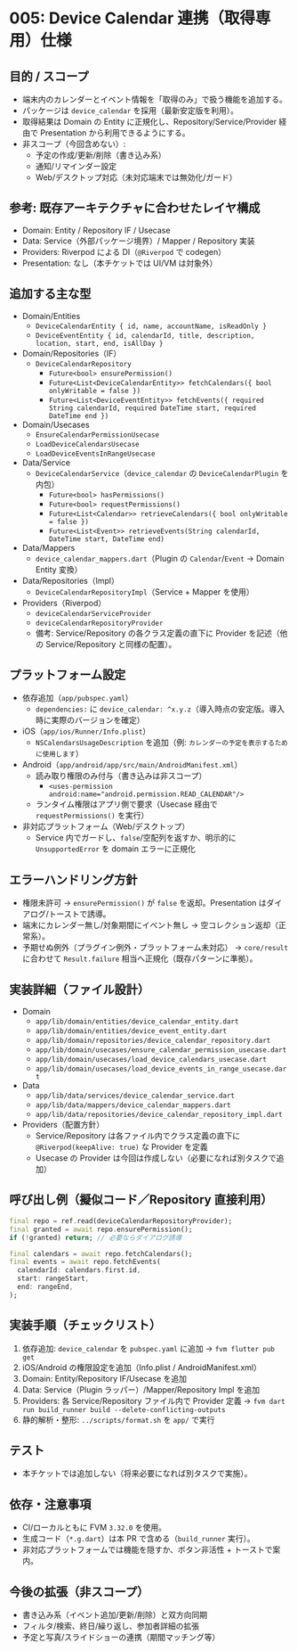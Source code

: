 # 005: Device Calendar 連携（取得専用）仕様

## 目的 / スコープ
- 端末内のカレンダーとイベント情報を「取得のみ」で扱う機能を追加する。
- パッケージは `device_calendar` を採用（最新安定版を利用）。
- 取得結果は Domain の Entity に正規化し、Repository/Service/Provider 経由で Presentation から利用できるようにする。
- 非スコープ（今回含めない）:
  - 予定の作成/更新/削除（書き込み系）
  - 通知/リマインダー設定
  - Web/デスクトップ対応（未対応端末では無効化/ガード）

## 参考: 既存アーキテクチャに合わせたレイヤ構成
- Domain: Entity / Repository IF / Usecase
- Data: Service（外部パッケージ境界）/ Mapper / Repository 実装
- Providers: Riverpod による DI（`@Riverpod` で codegen）
- Presentation: なし（本チケットでは UI/VM は対象外）

## 追加する主な型
- Domain/Entities
  - `DeviceCalendarEntity { id, name, accountName, isReadOnly }`
  - `DeviceEventEntity { id, calendarId, title, description, location, start, end, isAllDay }`
- Domain/Repositories（IF）
  - `DeviceCalendarRepository`
    - `Future<bool> ensurePermission()`
    - `Future<List<DeviceCalendarEntity>> fetchCalendars({ bool onlyWritable = false })`
    - `Future<List<DeviceEventEntity>> fetchEvents({ required String calendarId, required DateTime start, required DateTime end })`
- Domain/Usecases
  - `EnsureCalendarPermissionUsecase`
  - `LoadDeviceCalendarsUsecase`
  - `LoadDeviceEventsInRangeUsecase`
- Data/Service
  - `DeviceCalendarService`（`device_calendar` の `DeviceCalendarPlugin` を内包）
    - `Future<bool> hasPermissions()`
    - `Future<bool> requestPermissions()`
    - `Future<List<Calendar>> retrieveCalendars({ bool onlyWritable = false })`
    - `Future<List<Event>> retrieveEvents(String calendarId, DateTime start, DateTime end)`
- Data/Mappers
  - `device_calendar_mappers.dart`（Plugin の `Calendar`/`Event` → Domain Entity 変換）
- Data/Repositories（Impl）
  - `DeviceCalendarRepositoryImpl`（Service + Mapper を使用）
- Providers（Riverpod）
  - `deviceCalendarServiceProvider`
  - `deviceCalendarRepositoryProvider`
  - 備考: Service/Repository の各クラス定義の直下に Provider を記述（他の Service/Repository と同様の配置）。

## プラットフォーム設定
- 依存追加（`app/pubspec.yaml`）
  - `dependencies:` に `device_calendar: ^x.y.z`（導入時点の安定版。導入時に実際のバージョンを確定）
- iOS（`app/ios/Runner/Info.plist`）
  - `NSCalendarsUsageDescription` を追加（例: `カレンダーの予定を表示するために使用します`）
- Android（`app/android/app/src/main/AndroidManifest.xml`）
  - 読み取り権限のみ付与（書き込みは非スコープ）
    - `<uses-permission android:name="android.permission.READ_CALENDAR"/>`
  - ランタイム権限はアプリ側で要求（Usecase 経由で `requestPermissions()` を実行）
- 非対応プラットフォーム（Web/デスクトップ）
  - Service 内でガードし、`false`/空配列を返すか、明示的に `UnsupportedError` を domain エラーに正規化

## エラーハンドリング方針
- 権限未許可 → `ensurePermission()` が `false` を返却。Presentation はダイアログ/トーストで誘導。
- 端末にカレンダー無し/対象期間にイベント無し → 空コレクション返却（正常系）。
- 予期せぬ例外（プラグイン例外・プラットフォーム未対応） → `core/result` に合わせて `Result.failure` 相当へ正規化（既存パターンに準拠）。

## 実装詳細（ファイル設計）
- Domain
  - `app/lib/domain/entities/device_calendar_entity.dart`
  - `app/lib/domain/entities/device_event_entity.dart`
  - `app/lib/domain/repositories/device_calendar_repository.dart`
  - `app/lib/domain/usecases/ensure_calendar_permission_usecase.dart`
  - `app/lib/domain/usecases/load_device_calendars_usecase.dart`
  - `app/lib/domain/usecases/load_device_events_in_range_usecase.dart`
- Data
  - `app/lib/data/services/device_calendar_service.dart`
  - `app/lib/data/mappers/device_calendar_mappers.dart`
  - `app/lib/data/repositories/device_calendar_repository_impl.dart`
- Providers（配置方針）
  - Service/Repository は各ファイル内でクラス定義の直下に `@Riverpod(keepAlive: true)` な Provider を定義
  - Usecase の Provider は今回は作成しない（必要になれば別タスクで追加）

<!-- Presentation は今回スコープ外のため定義しない -->

## 呼び出し例（擬似コード／Repository 直接利用）
```dart
final repo = ref.read(deviceCalendarRepositoryProvider);
final granted = await repo.ensurePermission();
if (!granted) return; // 必要ならダイアログ誘導

final calendars = await repo.fetchCalendars();
final events = await repo.fetchEvents(
  calendarId: calendars.first.id,
  start: rangeStart,
  end: rangeEnd,
);
```

## 実装手順（チェックリスト）
1) 依存追加: `device_calendar` を `pubspec.yaml` に追加 → `fvm flutter pub get`
2) iOS/Android の権限設定を追加（Info.plist / AndroidManifest.xml）
3) Domain: Entity/Repository IF/Usecase を追加
4) Data: Service（Plugin ラッパー）/Mapper/Repository Impl を追加
5) Providers: 各 Service/Repository ファイル内で Provider 定義 → `fvm dart run build_runner build --delete-conflicting-outputs`
6) 静的解析・整形: `../scripts/format.sh` を `app/` で実行

## テスト
- 本チケットでは追加しない（将来必要になれば別タスクで実施）。

## 依存・注意事項
- CI/ローカルともに FVM `3.32.0` を使用。
- 生成コード（`*.g.dart`）は本 PR で含める（`build_runner` 実行）。
- 非対応プラットフォームでは機能を隠すか、ボタン非活性 + トーストで案内。

## 今後の拡張（非スコープ）
- 書き込み系（イベント追加/更新/削除）と双方向同期
- フィルタ/検索、終日/繰り返し、参加者詳細の拡張
- 予定と写真/スライドショーの連携（期間マッチング等）
